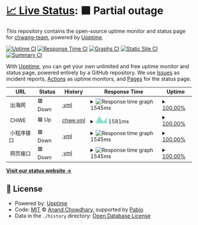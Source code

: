 # [📈 Live Status](https://status.chwang.com): <!--live status--> **🟧 Partial outage**

This repository contains the open-source uptime monitor and status page for [chwang-team](https://status.chwang.com), powered by [Upptime](https://github.com/upptime/upptime).

[![Uptime CI](https://github.com/chwang-team/status/workflows/Uptime%20CI/badge.svg)](https://github.com/chwang-team/status/actions?query=workflow%3A%22Uptime+CI%22)
[![Response Time CI](https://github.com/chwang-team/status/workflows/Response%20Time%20CI/badge.svg)](https://github.com/chwang-team/status/actions?query=workflow%3A%22Response+Time+CI%22)
[![Graphs CI](https://github.com/chwang-team/status/workflows/Graphs%20CI/badge.svg)](https://github.com/chwang-team/status/actions?query=workflow%3A%22Graphs+CI%22)
[![Static Site CI](https://github.com/chwang-team/status/workflows/Static%20Site%20CI/badge.svg)](https://github.com/chwang-team/status/actions?query=workflow%3A%22Static+Site+CI%22)
[![Summary CI](https://github.com/chwang-team/status/workflows/Summary%20CI/badge.svg)](https://github.com/chwang-team/status/actions?query=workflow%3A%22Summary+CI%22)

With [Upptime](https://upptime.js.org), you can get your own unlimited and free uptime monitor and status page, powered entirely by a GitHub repository. We use [Issues](https://github.com/chwang-team/status/issues) as incident reports, [Actions](https://github.com/chwang-team/status/actions) as uptime monitors, and [Pages](https://status.chwang.com) for the status page.

<!--start: status pages-->
<!-- This summary is generated by Upptime (https://github.com/upptime/upptime) -->
<!-- Do not edit this manually, your changes will be overwritten -->
<!-- prettier-ignore -->
| URL | Status | History | Response Time | Uptime |
| --- | ------ | ------- | ------------- | ------ |
| <img alt="" src="https://icons.duckduckgo.com/ip3/null.ico" height="13"> 出海网 | 🟥 Down | [.yml](https://github.com/chwang-team/status/commits/HEAD/history/.yml) | <details><summary><img alt="Response time graph" src="./graphs//response-time-week.png" height="20"> 1545ms</summary><br><a href="https://status.chwang.com/history/"><img alt="Response time 1514" src="https://img.shields.io/endpoint?url=https%3A%2F%2Fraw.githubusercontent.com%2Fchwang-team%2Fstatus%2FHEAD%2Fapi%2F%2Fresponse-time.json"></a><br><a href="https://status.chwang.com/history/"><img alt="24-hour response time 0" src="https://img.shields.io/endpoint?url=https%3A%2F%2Fraw.githubusercontent.com%2Fchwang-team%2Fstatus%2FHEAD%2Fapi%2F%2Fresponse-time-day.json"></a><br><a href="https://status.chwang.com/history/"><img alt="7-day response time 1545" src="https://img.shields.io/endpoint?url=https%3A%2F%2Fraw.githubusercontent.com%2Fchwang-team%2Fstatus%2FHEAD%2Fapi%2F%2Fresponse-time-week.json"></a><br><a href="https://status.chwang.com/history/"><img alt="30-day response time 1484" src="https://img.shields.io/endpoint?url=https%3A%2F%2Fraw.githubusercontent.com%2Fchwang-team%2Fstatus%2FHEAD%2Fapi%2F%2Fresponse-time-month.json"></a><br><a href="https://status.chwang.com/history/"><img alt="1-year response time 1514" src="https://img.shields.io/endpoint?url=https%3A%2F%2Fraw.githubusercontent.com%2Fchwang-team%2Fstatus%2FHEAD%2Fapi%2F%2Fresponse-time-year.json"></a></details> | <details><summary><a href="https://status.chwang.com/history/">100.00%</a></summary><a href="https://status.chwang.com/history/"><img alt="All-time uptime 65.52%" src="https://img.shields.io/endpoint?url=https%3A%2F%2Fraw.githubusercontent.com%2Fchwang-team%2Fstatus%2FHEAD%2Fapi%2F%2Fuptime.json"></a><br><a href="https://status.chwang.com/history/"><img alt="24-hour uptime 100.00%" src="https://img.shields.io/endpoint?url=https%3A%2F%2Fraw.githubusercontent.com%2Fchwang-team%2Fstatus%2FHEAD%2Fapi%2F%2Fuptime-day.json"></a><br><a href="https://status.chwang.com/history/"><img alt="7-day uptime 100.00%" src="https://img.shields.io/endpoint?url=https%3A%2F%2Fraw.githubusercontent.com%2Fchwang-team%2Fstatus%2FHEAD%2Fapi%2F%2Fuptime-week.json"></a><br><a href="https://status.chwang.com/history/"><img alt="30-day uptime 100.00%" src="https://img.shields.io/endpoint?url=https%3A%2F%2Fraw.githubusercontent.com%2Fchwang-team%2Fstatus%2FHEAD%2Fapi%2F%2Fuptime-month.json"></a><br><a href="https://status.chwang.com/history/"><img alt="1-year uptime 65.52%" src="https://img.shields.io/endpoint?url=https%3A%2F%2Fraw.githubusercontent.com%2Fchwang-team%2Fstatus%2FHEAD%2Fapi%2F%2Fuptime-year.json"></a></details>
| <img alt="" src="https://icons.duckduckgo.com/ip3/null.ico" height="13"> CHWE | 🟩 Up | [chwe.yml](https://github.com/chwang-team/status/commits/HEAD/history/chwe.yml) | <details><summary><img alt="Response time graph" src="./graphs/chwe/response-time-week.png" height="20"> 1581ms</summary><br><a href="https://status.chwang.com/history/chwe"><img alt="Response time 1586" src="https://img.shields.io/endpoint?url=https%3A%2F%2Fraw.githubusercontent.com%2Fchwang-team%2Fstatus%2FHEAD%2Fapi%2Fchwe%2Fresponse-time.json"></a><br><a href="https://status.chwang.com/history/chwe"><img alt="24-hour response time 0" src="https://img.shields.io/endpoint?url=https%3A%2F%2Fraw.githubusercontent.com%2Fchwang-team%2Fstatus%2FHEAD%2Fapi%2Fchwe%2Fresponse-time-day.json"></a><br><a href="https://status.chwang.com/history/chwe"><img alt="7-day response time 1581" src="https://img.shields.io/endpoint?url=https%3A%2F%2Fraw.githubusercontent.com%2Fchwang-team%2Fstatus%2FHEAD%2Fapi%2Fchwe%2Fresponse-time-week.json"></a><br><a href="https://status.chwang.com/history/chwe"><img alt="30-day response time 1392" src="https://img.shields.io/endpoint?url=https%3A%2F%2Fraw.githubusercontent.com%2Fchwang-team%2Fstatus%2FHEAD%2Fapi%2Fchwe%2Fresponse-time-month.json"></a><br><a href="https://status.chwang.com/history/chwe"><img alt="1-year response time 1586" src="https://img.shields.io/endpoint?url=https%3A%2F%2Fraw.githubusercontent.com%2Fchwang-team%2Fstatus%2FHEAD%2Fapi%2Fchwe%2Fresponse-time-year.json"></a></details> | <details><summary><a href="https://status.chwang.com/history/chwe">100.00%</a></summary><a href="https://status.chwang.com/history/chwe"><img alt="All-time uptime 65.52%" src="https://img.shields.io/endpoint?url=https%3A%2F%2Fraw.githubusercontent.com%2Fchwang-team%2Fstatus%2FHEAD%2Fapi%2Fchwe%2Fuptime.json"></a><br><a href="https://status.chwang.com/history/chwe"><img alt="24-hour uptime 100.00%" src="https://img.shields.io/endpoint?url=https%3A%2F%2Fraw.githubusercontent.com%2Fchwang-team%2Fstatus%2FHEAD%2Fapi%2Fchwe%2Fuptime-day.json"></a><br><a href="https://status.chwang.com/history/chwe"><img alt="7-day uptime 100.00%" src="https://img.shields.io/endpoint?url=https%3A%2F%2Fraw.githubusercontent.com%2Fchwang-team%2Fstatus%2FHEAD%2Fapi%2Fchwe%2Fuptime-week.json"></a><br><a href="https://status.chwang.com/history/chwe"><img alt="30-day uptime 100.00%" src="https://img.shields.io/endpoint?url=https%3A%2F%2Fraw.githubusercontent.com%2Fchwang-team%2Fstatus%2FHEAD%2Fapi%2Fchwe%2Fuptime-month.json"></a><br><a href="https://status.chwang.com/history/chwe"><img alt="1-year uptime 65.52%" src="https://img.shields.io/endpoint?url=https%3A%2F%2Fraw.githubusercontent.com%2Fchwang-team%2Fstatus%2FHEAD%2Fapi%2Fchwe%2Fuptime-year.json"></a></details>
| <img alt="" src="https://icons.duckduckgo.com/ip3/null.ico" height="13"> 小程序接口 | 🟥 Down | [.yml](https://github.com/chwang-team/status/commits/HEAD/history/.yml) | <details><summary><img alt="Response time graph" src="./graphs//response-time-week.png" height="20"> 1545ms</summary><br><a href="https://status.chwang.com/history/"><img alt="Response time 1514" src="https://img.shields.io/endpoint?url=https%3A%2F%2Fraw.githubusercontent.com%2Fchwang-team%2Fstatus%2FHEAD%2Fapi%2F%2Fresponse-time.json"></a><br><a href="https://status.chwang.com/history/"><img alt="24-hour response time 0" src="https://img.shields.io/endpoint?url=https%3A%2F%2Fraw.githubusercontent.com%2Fchwang-team%2Fstatus%2FHEAD%2Fapi%2F%2Fresponse-time-day.json"></a><br><a href="https://status.chwang.com/history/"><img alt="7-day response time 1545" src="https://img.shields.io/endpoint?url=https%3A%2F%2Fraw.githubusercontent.com%2Fchwang-team%2Fstatus%2FHEAD%2Fapi%2F%2Fresponse-time-week.json"></a><br><a href="https://status.chwang.com/history/"><img alt="30-day response time 1484" src="https://img.shields.io/endpoint?url=https%3A%2F%2Fraw.githubusercontent.com%2Fchwang-team%2Fstatus%2FHEAD%2Fapi%2F%2Fresponse-time-month.json"></a><br><a href="https://status.chwang.com/history/"><img alt="1-year response time 1514" src="https://img.shields.io/endpoint?url=https%3A%2F%2Fraw.githubusercontent.com%2Fchwang-team%2Fstatus%2FHEAD%2Fapi%2F%2Fresponse-time-year.json"></a></details> | <details><summary><a href="https://status.chwang.com/history/">100.00%</a></summary><a href="https://status.chwang.com/history/"><img alt="All-time uptime 65.52%" src="https://img.shields.io/endpoint?url=https%3A%2F%2Fraw.githubusercontent.com%2Fchwang-team%2Fstatus%2FHEAD%2Fapi%2F%2Fuptime.json"></a><br><a href="https://status.chwang.com/history/"><img alt="24-hour uptime 100.00%" src="https://img.shields.io/endpoint?url=https%3A%2F%2Fraw.githubusercontent.com%2Fchwang-team%2Fstatus%2FHEAD%2Fapi%2F%2Fuptime-day.json"></a><br><a href="https://status.chwang.com/history/"><img alt="7-day uptime 100.00%" src="https://img.shields.io/endpoint?url=https%3A%2F%2Fraw.githubusercontent.com%2Fchwang-team%2Fstatus%2FHEAD%2Fapi%2F%2Fuptime-week.json"></a><br><a href="https://status.chwang.com/history/"><img alt="30-day uptime 100.00%" src="https://img.shields.io/endpoint?url=https%3A%2F%2Fraw.githubusercontent.com%2Fchwang-team%2Fstatus%2FHEAD%2Fapi%2F%2Fuptime-month.json"></a><br><a href="https://status.chwang.com/history/"><img alt="1-year uptime 65.52%" src="https://img.shields.io/endpoint?url=https%3A%2F%2Fraw.githubusercontent.com%2Fchwang-team%2Fstatus%2FHEAD%2Fapi%2F%2Fuptime-year.json"></a></details>
| <img alt="" src="https://icons.duckduckgo.com/ip3/null.ico" height="13"> 网页接口 | 🟥 Down | [.yml](https://github.com/chwang-team/status/commits/HEAD/history/.yml) | <details><summary><img alt="Response time graph" src="./graphs//response-time-week.png" height="20"> 1545ms</summary><br><a href="https://status.chwang.com/history/"><img alt="Response time 1514" src="https://img.shields.io/endpoint?url=https%3A%2F%2Fraw.githubusercontent.com%2Fchwang-team%2Fstatus%2FHEAD%2Fapi%2F%2Fresponse-time.json"></a><br><a href="https://status.chwang.com/history/"><img alt="24-hour response time 0" src="https://img.shields.io/endpoint?url=https%3A%2F%2Fraw.githubusercontent.com%2Fchwang-team%2Fstatus%2FHEAD%2Fapi%2F%2Fresponse-time-day.json"></a><br><a href="https://status.chwang.com/history/"><img alt="7-day response time 1545" src="https://img.shields.io/endpoint?url=https%3A%2F%2Fraw.githubusercontent.com%2Fchwang-team%2Fstatus%2FHEAD%2Fapi%2F%2Fresponse-time-week.json"></a><br><a href="https://status.chwang.com/history/"><img alt="30-day response time 1484" src="https://img.shields.io/endpoint?url=https%3A%2F%2Fraw.githubusercontent.com%2Fchwang-team%2Fstatus%2FHEAD%2Fapi%2F%2Fresponse-time-month.json"></a><br><a href="https://status.chwang.com/history/"><img alt="1-year response time 1514" src="https://img.shields.io/endpoint?url=https%3A%2F%2Fraw.githubusercontent.com%2Fchwang-team%2Fstatus%2FHEAD%2Fapi%2F%2Fresponse-time-year.json"></a></details> | <details><summary><a href="https://status.chwang.com/history/">100.00%</a></summary><a href="https://status.chwang.com/history/"><img alt="All-time uptime 65.52%" src="https://img.shields.io/endpoint?url=https%3A%2F%2Fraw.githubusercontent.com%2Fchwang-team%2Fstatus%2FHEAD%2Fapi%2F%2Fuptime.json"></a><br><a href="https://status.chwang.com/history/"><img alt="24-hour uptime 100.00%" src="https://img.shields.io/endpoint?url=https%3A%2F%2Fraw.githubusercontent.com%2Fchwang-team%2Fstatus%2FHEAD%2Fapi%2F%2Fuptime-day.json"></a><br><a href="https://status.chwang.com/history/"><img alt="7-day uptime 100.00%" src="https://img.shields.io/endpoint?url=https%3A%2F%2Fraw.githubusercontent.com%2Fchwang-team%2Fstatus%2FHEAD%2Fapi%2F%2Fuptime-week.json"></a><br><a href="https://status.chwang.com/history/"><img alt="30-day uptime 100.00%" src="https://img.shields.io/endpoint?url=https%3A%2F%2Fraw.githubusercontent.com%2Fchwang-team%2Fstatus%2FHEAD%2Fapi%2F%2Fuptime-month.json"></a><br><a href="https://status.chwang.com/history/"><img alt="1-year uptime 65.52%" src="https://img.shields.io/endpoint?url=https%3A%2F%2Fraw.githubusercontent.com%2Fchwang-team%2Fstatus%2FHEAD%2Fapi%2F%2Fuptime-year.json"></a></details>

<!--end: status pages-->

[**Visit our status website →**](https://status.chwang.com)

## 📄 License

- Powered by: [Upptime](https://github.com/upptime/upptime)
- Code: [MIT](./LICENSE) © [Anand Chowdhary](https://anandchowdhary.com), supported by [Pabio](https://pabio.com)
- Data in the `./history` directory: [Open Database License](https://opendatacommons.org/licenses/odbl/1-0/)
